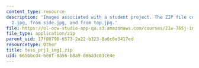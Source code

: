 ```yaml
---
content_type: resource
description: 'Images associated with a student project. The ZIP file contains: dooropen
  2.jpg, from side.jpg, and from top.jpg.'
file: https://ol-ocw-studio-app-qa.s3.amazonaws.com/courses/21w-765j-interactive-and-non-linear-narrative-theory-and-practice-spring-2004/665bbcd46e8f8a56b8a9086a3c03ce4e_tess_prj1_img1.zip
file_type: application/zip
parent_uid: 17f80790-6573-2a22-b323-8a6c6e3417ed
resourcetype: Other
title: tess_prj1_img1.zip
uid: 665bbcd4-6e8f-8a56-b8a9-086a3c03ce4e
---
```

